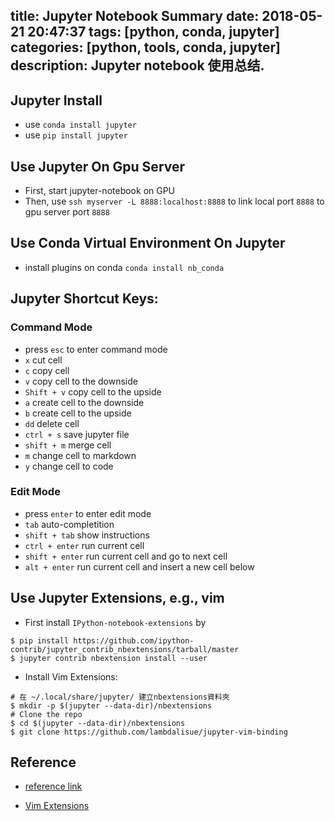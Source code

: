 title: Jupyter Notebook Summary
date: 2018-05-21 20:47:37
tags: [python, conda, jupyter]
categories: [python, tools, conda, jupyter]
description: Jupyter notebook 使用总结.
---

## Jupyter Install 

- use `conda install jupyter`
- use `pip install jupyter`

## Use Jupyter On Gpu Server

- First, start jupyter-notebook on GPU
- Then, use `ssh myserver -L 8888:localhost:8888` to link local port `8888` to gpu server port `8888`


## Use Conda Virtual Environment On Jupyter

- install plugins on conda `conda install nb_conda`


## Jupyter Shortcut Keys:

### Command Mode

- press `esc` to enter command mode
- `x` cut cell
- `c` copy cell
- `v` copy cell to the downside
- `Shift + v` copy cell to the upside
- `a` create cell to the downside
- `b` create cell to the upside
- `dd` delete cell
- `ctrl + s` save jupyter file
- `shift + m` merge cell
- `m` change cell to markdown
- `y` change cell to code

### Edit Mode

- press `enter` to enter edit mode
- `tab` auto-completition
- `shift + tab` show instructions
- `ctrl + enter` run current cell
- `shift + enter` run current cell and go to next cell
- `alt + enter` run current cell and insert a new cell below


## Use Jupyter Extensions, e.g., vim

- First install `IPython-notebook-extensions` by 

```
$ pip install https://github.com/ipython-contrib/jupyter_contrib_nbextensions/tarball/master
$ jupyter contrib nbextension install --user

```

- Install Vim Extensions:

```
# 在 ~/.local/share/jupyter/ 建立nbextensions資料夾
$ mkdir -p $(jupyter --data-dir)/nbextensions
# Clone the repo
$ cd $(jupyter --data-dir)/nbextensions
$ git clone https://github.com/lambdalisue/jupyter-vim-binding

```

## Reference 

- [reference link](https://www.jianshu.com/p/afea092dda1d)

- [Vim Extensions](http://cyruschiu.github.io/2016/09/05/jupyter-notebook-vim-binding/)
